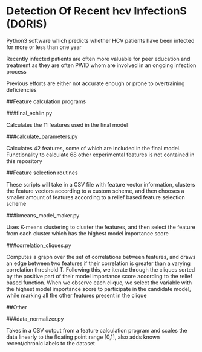 # Detection Of Recent hcv InfectionS (DORIS)

Python3 software which predicts whether HCV patients have been infected for more or less than one year 

Recently infected patients are often more valuable for peer education and treatment as they are often PWID whom are involved in an ongoing infection process

Previous efforts are either not accurate enough or prone to overtraining deficiencies 

##Feature calculation programs

###final_echlin.py  

Calculates the 11 features used in the final model

###calculate_parameters.py 

Calculates 42 features, some of which are included in the final model. <br/>
Functionality to calculate 68 other experimental features is not contained in this repository

##Feature selection routines

These scripts will take in a CSV file with feature vector information, clusters the feature vectors according to a custom scheme, and then chooses a smaller amount of features according to a relief based feature selection scheme

###kmeans_model_maker.py 

Uses K-means clustering to cluster the features, and then select the feature from each cluster which has the highest model importance score 

###correlation_cliques.py 

Computes a graph over the set of correlations between features, and draws an edge between two features if their correlation is greater than a varying correlation threshold T. Following this, we iterate through the cliques sorted by the positive part of their model importance score according to the relief based function. When we observe each clique, we select the variable with the highest model importance score to participate in the candidate model, while marking all the other features present in the clique 

##Other

###data_normalizer.py 

Takes in a CSV output from a feature calculation program and scales the data linearly to the floating point range [0,1], also adds known recent/chronic labels to the dataset

